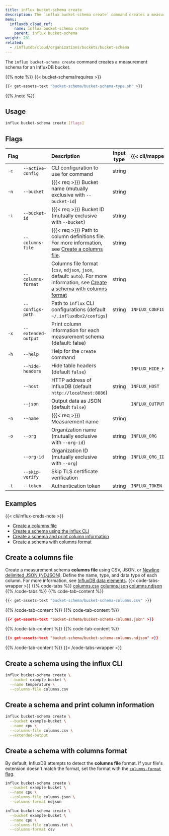 ```yaml
---
title: influx bucket-schema create
description: The `influx bucket-schema create` command creates a measurement schema for an InfluxDB bucket.
menu:
  influxdb_cloud_ref:
    name: influx bucket-schema create
    parent: influx bucket-schema
weight: 201
related:
  - /influxdb/cloud/organizations/buckets/bucket-schema
---
```


The `influx bucket-schema create` command creates a measurement schema for an InfluxDB bucket.

{{% note %}}
{{< bucket-schema/requires >}}
```sh
{{< get-assets-text "bucket-schema/bucket-schema-type.sh" >}}
```
{{% /note %}}

## Usage

```sh
influx bucket-schema create [flags]
```

## Flags

| Flag |                     | Description                                                           | Input type | {{< cli/mapped >}}    |
| :--- | :------------------ | :-------------------------------------------------------------------- | :--------: | :-------------------- |
| `-c` | `--active-config`   | CLI configuration to use for command                                  |   string   |                       |
| `-n` | `--bucket`          | ({{< req >}}) Bucket name (mutually exclusive with `--bucket-id`)                   |   string   |                       |
| `-i` | `--bucket-id`       | ({{< req >}}) Bucket ID (mutually exclusive with `--bucket`)                        |   string   |                       |
|      | `--columns-file`    | ({{< req >}}) Path to column definitions file. For more information, see [Create a columns file](/influxdb/cloud/reference/cli/influx/bucket-schema/create/#create-a-columns-file).                                                        |   string   |                       |
|      | `--columns-format`  | Columns file format (`csv`, `ndjson`, `json`, default: `auto`). For more information, see [Create a schema with columns format](#create-a-schema-with-columns-format)        |   string   |                       |             
|      | `--configs-path`    | Path to `influx` CLI configurations (default `~/.influxdbv2/configs`) |   string   | `INFLUX_CONFIGS_PATH` |
| `-x` | `--extended-output` | Print column information for each measurement schema (default: false)        |            |                       |
| `-h` | `--help`            | Help for the `create` command                                         |            |                       |
|      | `--hide-headers`    | Hide table headers (default `false`)                                  |            | `INFLUX_HIDE_HEADERS` |
|      | `--host`            | HTTP address of InfluxDB (default `http://localhost:8086`)            |   string   | `INFLUX_HOST`         |
|      | `--json`            | Output data as JSON (default `false`)                                 |            | `INFLUX_OUTPUT_JSON`  |
| `-n` | `--name`            | ({{< req >}}) Measurement name                                                       |   string   |                       |
| `-o` | `--org`             | Organization name (mutually exclusive with `--org-id`)                |   string   | `INFLUX_ORG`          |
|      | `--org-id`          | Organization ID (mutually exclusive with `--org`)                     |   string   | `INFLUX_ORG_ID`       |
|      | `--skip-verify`     | Skip TLS certificate verification                                     |            |                       |
| `-t` | `--token`           | Authentication token                                                  |   string   | `INFLUX_TOKEN`        |


## Examples

{{< cli/influx-creds-note >}}

- [Create a columns file](#create-a-columns-file)
- [Create a schema using the influx CLI](#create-a-schema-using-the-influx-cli)
- [Create a schema and print column information](#create-a-schema-and-print-column-information)
- [Create a schema with columns format](#create-a-schema-with-columns-format)

## Create a columns file

Create a measurement schema **columns file** using CSV, JSON, or [Newline delimited JSON (NDJSON)](http://ndjson.org/). Define the name, type, and data type of each column. For more information, see [InfluxDB data elements](/influxdb/cloud/reference/key-concepts/data-elements/).
{{< code-tabs-wrapper >}}
{{% code-tabs %}}
[columns.csv](#)
[columns.json](#)
[columns.ndjson](#)
{{% /code-tabs %}}
{{% code-tab-content %}}
```sh
{{< get-assets-text "bucket-schema/bucket-schema-columns.csv" >}}
```
{{% /code-tab-content %}}
{{% code-tab-content %}}
```json
{{< get-assets-text "bucket-schema/bucket-schema-columns.json" >}}
```
{{% /code-tab-content %}}
{{% code-tab-content %}}
```json
{{< get-assets-text "bucket-schema/bucket-schema-columns.ndjson" >}}
```
{{% /code-tab-content %}}
{{< /code-tabs-wrapper >}}

## Create a schema using the influx CLI

```sh
influx bucket-schema create \
  --bucket example-bucket \
  --name temperature \
  --columns-file columns.csv
```

## Create a schema and print column information

```sh
influx bucket-schema create \
  --bucket example-bucket \
  --name cpu \
  --columns-file columns.csv \
  --extended-output
```

## Create a schema with columns format

By default, InfluxDB attempts to detect the **columns file** format.
If your file's extension doesn't match the format, set the format with the [`columns-format` flag](/influxdb/cloud/reference/cli/influx/bucket-schema/create).

```sh
influx bucket-schema create \
  --bucket example-bucket \
  --name cpu \
  --columns-file columns.json \
  --columns-format ndjson
```

```sh
influx bucket-schema create \
  --bucket example-bucket \
  --name cpu \
  --columns-file columns.txt \
  --columns-format csv
```
